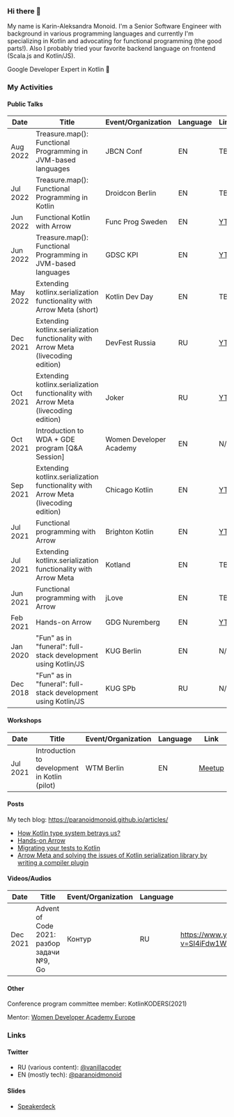 ### Hi there 👋

My name is Karin-Aleksandra Monoid.
I'm a Senior Software Engineer with background in various programming languages and currently I'm specializing in Kotlin and advocating for functional programming (the good parts!). Also I probably tried your favorite backend language on frontend (Scala.js and Kotlin/JS).

Google Developer Expert in Kotlin 🚀

### My Activities

#### Public Talks

|  Date  |                        Title                                                         |Event/Organization      |Language|Link |
|--------|--------------------------------------------------------------------------------------|------------------------|--------|-----|
|Aug 2022|Treasure.map(): Functional Programming in JVM-based languages                         |JBCN Conf               |EN      |TBA  |
|Jul 2022|Treasure.map(): Functional Programming in Kotlin                                      |Droidcon Berlin         |EN      |TBA  |
|Jun 2022|Functional Kotlin with Arrow                                                          |Func Prog Sweden        |EN      |[YT](https://youtu.be/ol5h08ynTuE)|    
|Jun 2022|Treasure.map(): Functional Programming in JVM-based languages                         |GDSC KPI                |EN      |[YT](https://youtu.be/eHSepXJPKZ0)|
|May 2022|Extending kotlinx.serialization functionality with Arrow Meta (short)                 |Kotlin Dev Day          |EN      |TBA  |
|Dec 2021|Extending kotlinx.serialization functionality with Arrow Meta (livecoding edition)    |DevFest Russia          |RU      |[YT](https://www.youtube.com/watch?v=kHPxs-I7o9g)  |
|Oct 2021|Extending kotlinx.serialization functionality with Arrow Meta (livecoding edition)    |Joker                   |RU      |[YT](https://youtu.be/uDJ2mwnlYaE)  |
|Oct 2021|Introduction to WDA + GDE program [Q&A Session]                                       |Women Developer Academy |EN      |N/A  |
|Sep 2021|Extending kotlinx.serialization functionality with Arrow Meta (livecoding edition)    |Chicago Kotlin          |EN      |[YT](https://youtu.be/SdT6dS0g3eM)|
|Jul 2021|Functional programming with Arrow                                                     |Brighton Kotlin         |EN      |[YT](https://www.youtube.com/watch?v=SlxU51AIWAw)|
|Jul 2021|Extending kotlinx.serialization functionality with Arrow Meta                         |Kotland                 |EN      |TBA  |
|Jun 2021|Functional programming with Arrow                                                     |jLove                   |EN      |TBA  |
|Feb 2021|Hands-on Arrow    	                                                                  |GDG Nuremberg           |EN      |[YT](https://youtu.be/tkl9EaUMfm8)|
|Jan 2020|"Fun" as in "funeral": full-stack development using Kotlin/JS	                        |KUG Berlin	             |EN      |N/A  |
|Dec 2018|"Fun" as in "funeral": full-stack development using Kotlin/JS                       	|KUG SPb                 |RU      |N/A  |

#### Workshops

|  Date  |                        Title                 |Event/Organization|Language|Link |
|--------|----------------------------------------------|------------------|--------|-----|
|Jul 2021|Introduction to development in Kotlin (pilot) | WTM Berlin       | EN     |[Meetup](https://www.meetup.com/Women-Techmakers-Berlin/events/279251255/)|

#### Posts

My tech blog: https://paranoidmonoid.github.io/articles/

* [How Kotlin type system betrays us?](https://paranoidmonoid.github.io/articles/Chasing%20the%20bug/EitherVsNull)
* [Hands-on Arrow](https://paranoidmonoid.github.io/articles/Kotlin%20and%20friends/Hands-on%20Arrow)
* [Migrating your tests to Kotlin](https://paranoidmonoid.github.io/articles/Kotlin%20and%20friends/Migrating%20your%20tests%20to%20Kotlin)
* [Arrow Meta and solving the issues of Kotlin serialization library by writing a compiler plugin](https://paranoidmonoid.github.io/articles/Kotlin%20and%20friends/Naming%20strategy%20plugin)

#### Videos/Audios
|  Date  |                        Title                 |Event/Organization|Language|Link |
|--------|----------------------------------------------|------------------|--------|-----|
|Dec 2021|Advent of Code 2021: разбор задачи №9, Go     |Контур            | RU     |https://www.youtube.com/watch?v=SI4iFdw1W3g|


#### Other

Conference program committee member: KotlinKODERS(2021)

Mentor: [Women Developer Academy Europe](https://events.withgoogle.com/women-developer-academy-europe/speakers--mentors/#content)

### Links

#### Twitter
* RU (various content): [@vanillacoder](https://twitter.com/vanillacoder/)
* EN (mostly tech): [@paranoidmonoid](https://twitter.com/paranoidmonoid/)

#### Slides
* [Speakerdeck](https://speakerdeck.com/paranoidmonoid)

